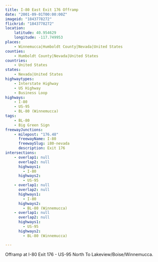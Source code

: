 ```yaml
---
title: I-80 East Exit 176 Offramp
date: "2001-09-01T00:00:00Z"
imageid: "1843778272"
flickrid: "1843778272"
location:
    latitude: 40.954629
    longitude: -117.749953
places:
    - Winnemucca|Humboldt County|Nevada|United States
counties:
    - Humboldt County|Nevada|United States
countries:
    - United States
states:
    - Nevada|United States
highwaytypes:
    - Interstate Highway
    - US Highway
    - Business Loop
highways:
    - I-80
    - US-95
    - BL-80 (Winnemucca)
tags:
    - BL-80
    - Big Green Sign
freewayJunctions:
    - milepost: "176.48"
      freewayName: I-80
      freewaySlug: i80-nevada
      description: Exit 176
intersections:
    - overlap1: null
      overlap2: null
      highways1:
        - I-80
      highways2:
        - US-95
    - overlap1: null
      overlap2: null
      highways1:
        - I-80
      highways2:
        - BL-80 (Winnemucca)
    - overlap1: null
      overlap2: null
      highways1:
        - US-95
      highways2:
        - BL-80 (Winnemucca)

---
```

Offramp at I-80 Exit 176 - US-95 North To Lakeview/Boise/Winnemucca.